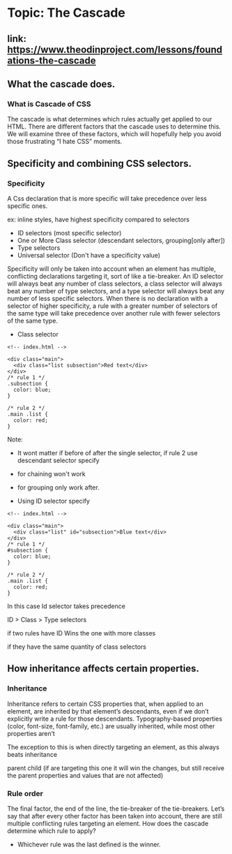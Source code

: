 # Topic: The Cascade

## link: https://www.theodinproject.com/lessons/foundations-the-cascade

## What the cascade does.

### What is Cascade of CSS

The cascade is what determines which rules actually get applied to our HTML. There are different factors that the cascade uses to determine this. We will examine three of these factors, which will hopefully help you avoid those frustrating “I hate CSS” moments.

## Specificity and combining CSS selectors.

### Specificity

A Css declaration that is more specific will take precedence over less specific ones.

ex: inline styles, have highest specificity compared to selectors

- ID selectors (most specific selector)
- One or More Class selector (descendant selectors, grouping[only after])
- Type selectors
- Universal selector (Don't have a specificity value)

Specificity will only be taken into account when an element has multiple, conflicting declarations targeting it, sort of like a tie-breaker. An ID selector will always beat any number of class selectors, a class selector will always beat any number of type selectors, and a type selector will always beat any number of less specific selectors. When there is no declaration with a selector of higher specificity, a rule with a greater number of selectors of the same type will take precedence over another rule with fewer selectors of the same type.

- Class selector

```
<!-- index.html -->

<div class="main">
  <div class="list subsection">Red text</div>
</div>
/* rule 1 */
.subsection {
  color: blue;
}

/* rule 2 */
.main .list {
  color: red;
}
```

Note: 
- It wont matter if before of after the single selector, if rule 2 use descendant selector specify
- for chaining won't work
- for grouping only work after.

- Using ID selector specify
```
<!-- index.html -->

<div class="main">
  <div class="list" id="subsection">Blue text</div>
</div>
/* rule 1 */
#subsection {
  color: blue;
}

/* rule 2 */
.main .list {
  color: red;
}
```

In this case Id selector takes precedence 

ID > Class > Type selectors

if two rules have ID
    Wins the one with more classes

if they have the same quantity of class selectors

## How inheritance affects certain properties.

### Inheritance
Inheritance refers to certain CSS properties that, when applied to an element, are inherited by that element’s descendants, even if we don’t explicitly write a rule for those descendants.
Typography-based properties (color, font-size, font-family, etc.) are usually inherited, while most other properties aren’t

The exception to this is when directly targeting an element, as this always beats inheritance

parent
    child (if are targeting this one it will win the changes, but still receive the parent properties and values that are not affected)

### Rule order
The final factor, the end of the line, the tie-breaker of the tie-breakers. Let’s say that after every other factor has been taken into account, there are still multiple conflicting rules targeting an element. How does the cascade determine which rule to apply?

- Whichever rule was the last defined is the winner.





